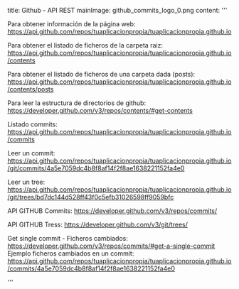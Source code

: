 title: Github - API REST
mainImage: github_commits_logo_0.png
content: 
 '''

Para obtener información de la página web:
<https://api.github.com/repos/tuaplicacionpropia/tuaplicacionpropia.github.io>

Para obtener el listado de ficheros de la carpeta raiz:
<https://api.github.com/repos/tuaplicacionpropia/tuaplicacionpropia.github.io/contents>

Para obtener el listado de ficheros de una carpeta dada (posts):
<https://api.github.com/repos/tuaplicacionpropia/tuaplicacionpropia.github.io/contents/posts>

Para leer la estructura de directorios de github:
<https://developer.github.com/v3/repos/contents/#get-contents>

Listado commits:
<https://api.github.com/repos/tuaplicacionpropia/tuaplicacionpropia.github.io/commits>

Leer un commit:
<https://api.github.com/repos/tuaplicacionpropia/tuaplicacionpropia.github.io/git/commits/4a5e7059dc4b8f8af14f2f8ae1638221152fa4e0>

Leer un tree:
<https://api.github.com/repos/tuaplicacionpropia/tuaplicacionpropia.github.io/git/trees/bd7dc144d528ff43f0c5efb31026598ff9059bfc>

API GITHUB Commits:
<https://developer.github.com/v3/repos/commits/>

API GITHUB Tress:
<https://developer.github.com/v3/git/trees/>

Get single commit - Ficheros cambiados:
<https://developer.github.com/v3/repos/commits/#get-a-single-commit>
Ejemplo ficheros cambiados en un commit:
<https://api.github.com/repos/tuaplicacionpropia/tuaplicacionpropia.github.io/commits/4a5e7059dc4b8f8af14f2f8ae1638221152fa4e0>


 '''
